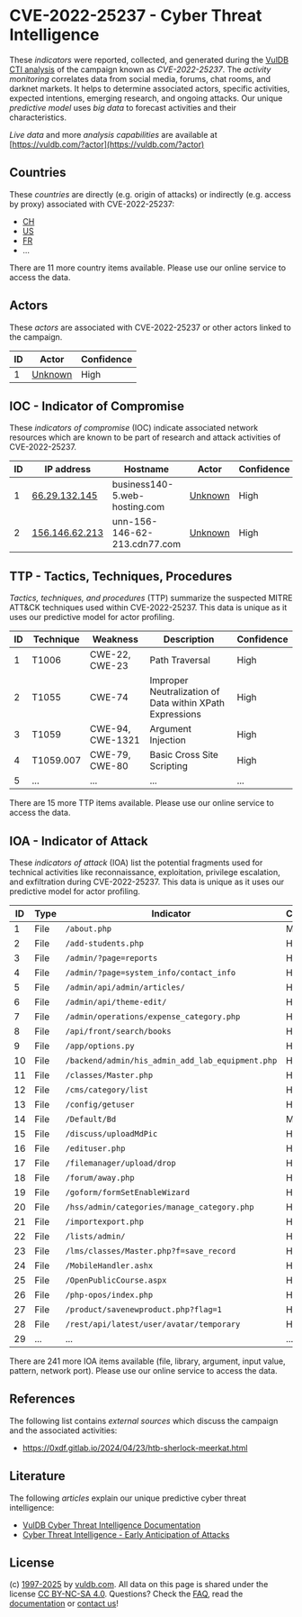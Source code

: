 # CVE-2022-25237 - Cyber Threat Intelligence

These _indicators_ were reported, collected, and generated during the [VulDB CTI analysis](https://vuldb.com/?kb.cti) of the campaign known as _CVE-2022-25237_. The _activity monitoring_ correlates data from social media, forums, chat rooms, and darknet markets. It helps to determine associated actors, specific activities, expected intentions, emerging research, and ongoing attacks. Our unique _predictive model_ uses _big data_ to forecast activities and their characteristics.

_Live data_ and more _analysis capabilities_ are available at [https://vuldb.com/?actor](https://vuldb.com/?actor)

## Countries

These _countries_ are directly (e.g. origin of attacks) or indirectly (e.g. access by proxy) associated with CVE-2022-25237:

* [CH](https://vuldb.com/?country.ch)
* [US](https://vuldb.com/?country.us)
* [FR](https://vuldb.com/?country.fr)
* ...

There are 11 more country items available. Please use our online service to access the data.

## Actors

These _actors_ are associated with CVE-2022-25237 or other actors linked to the campaign.

ID | Actor | Confidence
-- | ----- | ----------
1 | [Unknown](https://vuldb.com/?actor.unknown) | High

## IOC - Indicator of Compromise

These _indicators of compromise_ (IOC) indicate associated network resources which are known to be part of research and attack activities of CVE-2022-25237.

ID | IP address | Hostname | Actor | Confidence
-- | ---------- | -------- | ----- | ----------
1 | [66.29.132.145](https://vuldb.com/?ip.66.29.132.145) | business140-5.web-hosting.com | [Unknown](https://vuldb.com/?actor.unknown) | High
2 | [156.146.62.213](https://vuldb.com/?ip.156.146.62.213) | unn-156-146-62-213.cdn77.com | [Unknown](https://vuldb.com/?actor.unknown) | High

## TTP - Tactics, Techniques, Procedures

_Tactics, techniques, and procedures_ (TTP) summarize the suspected MITRE ATT&CK techniques used within CVE-2022-25237. This data is unique as it uses our predictive model for actor profiling.

ID | Technique | Weakness | Description | Confidence
-- | --------- | -------- | ----------- | ----------
1 | T1006 | CWE-22, CWE-23 | Path Traversal | High
2 | T1055 | CWE-74 | Improper Neutralization of Data within XPath Expressions | High
3 | T1059 | CWE-94, CWE-1321 | Argument Injection | High
4 | T1059.007 | CWE-79, CWE-80 | Basic Cross Site Scripting | High
5 | ... | ... | ... | ...

There are 15 more TTP items available. Please use our online service to access the data.

## IOA - Indicator of Attack

These _indicators of attack_ (IOA) list the potential fragments used for technical activities like reconnaissance, exploitation, privilege escalation, and exfiltration during CVE-2022-25237. This data is unique as it uses our predictive model for actor profiling.

ID | Type | Indicator | Confidence
-- | ---- | --------- | ----------
1 | File | `/about.php` | Medium
2 | File | `/add-students.php` | High
3 | File | `/admin/?page=reports` | High
4 | File | `/admin/?page=system_info/contact_info` | High
5 | File | `/admin/api/admin/articles/` | High
6 | File | `/admin/api/theme-edit/` | High
7 | File | `/admin/operations/expense_category.php` | High
8 | File | `/api/front/search/books` | High
9 | File | `/app/options.py` | High
10 | File | `/backend/admin/his_admin_add_lab_equipment.php` | High
11 | File | `/classes/Master.php` | High
12 | File | `/cms/category/list` | High
13 | File | `/config/getuser` | High
14 | File | `/Default/Bd` | Medium
15 | File | `/discuss/uploadMdPic` | High
16 | File | `/edituser.php` | High
17 | File | `/filemanager/upload/drop` | High
18 | File | `/forum/away.php` | High
19 | File | `/goform/formSetEnableWizard` | High
20 | File | `/hss/admin/categories/manage_category.php` | High
21 | File | `/importexport.php` | High
22 | File | `/lists/admin/` | High
23 | File | `/lms/classes/Master.php?f=save_record` | High
24 | File | `/MobileHandler.ashx` | High
25 | File | `/OpenPublicCourse.aspx` | High
26 | File | `/php-opos/index.php` | High
27 | File | `/product/savenewproduct.php?flag=1` | High
28 | File | `/rest/api/latest/user/avatar/temporary` | High
29 | ... | ... | ...

There are 241 more IOA items available (file, library, argument, input value, pattern, network port). Please use our online service to access the data.

## References

The following list contains _external sources_ which discuss the campaign and the associated activities:

* https://0xdf.gitlab.io/2024/04/23/htb-sherlock-meerkat.html

## Literature

The following _articles_ explain our unique predictive cyber threat intelligence:

* [VulDB Cyber Threat Intelligence Documentation](https://vuldb.com/?kb.cti)
* [Cyber Threat Intelligence - Early Anticipation of Attacks](https://www.scip.ch/en/?labs.20201022)

## License

(c) [1997-2025](https://vuldb.com/?kb.changelog) by [vuldb.com](https://vuldb.com/?kb.about). All data on this page is shared under the license [CC BY-NC-SA 4.0](https://creativecommons.org/licenses/by-nc-sa/4.0/). Questions? Check the [FAQ](https://vuldb.com/?kb.faq), read the [documentation](https://vuldb.com/?kb) or [contact us](https://vuldb.com/?contact)!
